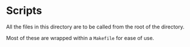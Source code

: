 # Scripts

All the files in this directory are to be called from the root of the directory.

Most of these are wrapped within a `Makefile` for ease of use.
